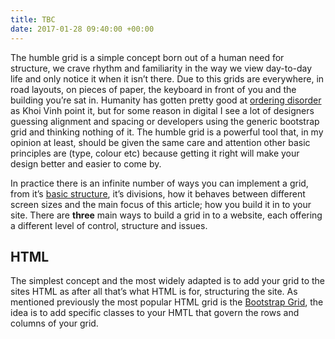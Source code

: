 ```yaml
---
title: TBC
date: 2017-01-28 09:40:00 +00:00
---
```


The humble grid is a simple concept born out of a human need for structure, we crave rhythm and familiarity in the way we view day-to-day life and only notice it when it isn’t there. Due to this grids are everywhere, in road layouts, on pieces of paper, the keyboard in front of you and the building you’re sat in. Humanity has gotten pretty good at [ordering disorder](https://www.amazon.co.uk/d/Books/Ordering-Disorder-Grid-Principles-Design-Voices-Matter/0321703537) as Khoi Vinh point it, but for some reason in digital I see a lot of designers guessing alignment and spacing or developers using the generic bootstrap grid and thinking nothing of it. The humble grid is a powerful tool that, in my opinion at least, should be given the same care and attention other basic principles are (type, colour etc) because getting it right will make your design better and easier to come by.

In practice there is an infinite number of ways you can implement a grid, from it’s [basic structure](http://iamtomnewton.com/blog/grid-guide/), it’s divisions, how it behaves between different screen sizes and the main focus of this article; how you build it in to your site. There are **three** main ways to build a grid in to a website, each offering a different level of control, structure and issues.

## HTML

The simplest concept and the most widely adapted is to add your grid to the sites HTML as after all that’s what HTML is for, structuring the site. As mentioned previously the most popular HTML grid is the [Bootstrap Grid](https://getbootstrap.com/examples/grid/), the idea is to add specific classes to your HMTL that govern the rows and columns of your grid. 